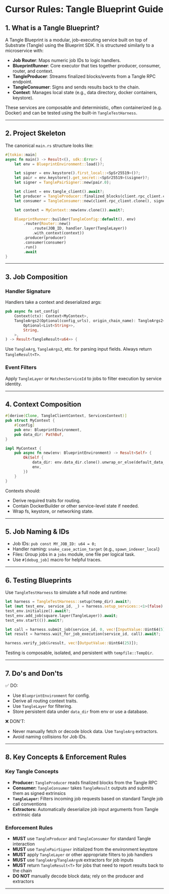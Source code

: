 # Cursor Rules: Tangle Blueprint Guide

## 1. What is a Tangle Blueprint?
A Tangle Blueprint is a modular, job-executing service built on top of Substrate (Tangle) using the Blueprint SDK. It is structured similarly to a microservice with:

- **Job Router**: Maps numeric job IDs to logic handlers.
- **BlueprintRunner**: Core executor that ties together producer, consumer, router, and context.
- **TangleProducer**: Streams finalized blocks/events from a Tangle RPC endpoint.
- **TangleConsumer**: Signs and sends results back to the chain.
- **Context**: Manages local state (e.g., data directory, docker containers, keystore).

These services are composable and deterministic, often containerized (e.g. Docker) and can be tested using the built-in `TangleTestHarness`.

---

## 2. Project Skeleton
The canonical `main.rs` structure looks like:

```rust
#[tokio::main]
async fn main() -> Result<(), sdk::Error> {
    let env = BlueprintEnvironment::load()?;

    let signer = env.keystore().first_local::<SpSr25519>()?;
    let pair = env.keystore().get_secret::<SpSr25519>(&signer)?;
    let signer = TanglePairSigner::new(pair.0);

    let client = env.tangle_client().await?;
    let producer = TangleProducer::finalized_blocks(client.rpc_client.clone()).await?;
    let consumer = TangleConsumer::new(client.rpc_client.clone(), signer);

    let context = MyContext::new(env.clone()).await?;

    BlueprintRunner::builder(TangleConfig::default(), env)
        .router(Router::new()
            .route(JOB_ID, handler.layer(TangleLayer))
            .with_context(context))
        .producer(producer)
        .consumer(consumer)
        .run()
        .await
}
```

---

## 3. Job Composition
### Handler Signature
Handlers take a context and deserialized args:

```rust
pub async fn set_config(
    Context(ctx): Context<MyContext>,
    TangleArgs2(Optional(config_urls), origin_chain_name): TangleArgs2<
        Optional<List<String>>,
        String,
    >,
) -> Result<TangleResult<u64>> {
```

Use `TangleArg`, `TangleArgs2`, etc. for parsing input fields. Always return `TangleResult<T>`.

### Event Filters
Apply `TangleLayer` or `MatchesServiceId` to jobs to filter execution by service identity.

---

## 4. Context Composition
```rust
#[derive(Clone, TangleClientContext, ServicesContext)]
pub struct MyContext {
    #[config]
    pub env: BlueprintEnvironment,
    pub data_dir: PathBuf,
}

impl MyContext {
    pub async fn new(env: BlueprintEnvironment) -> Result<Self> {
        Ok(Self {
            data_dir: env.data_dir.clone().unwrap_or_else(default_data_dir),
            env,
        })
    }
}
```

Contexts should:
- Derive required traits for routing.
- Contain DockerBuilder or other service-level state if needed.
- Wrap fs, keystore, or networking state.

---

## 5. Job Naming & IDs
- Job IDs: `pub const MY_JOB_ID: u64 = 0;`
- Handler naming: `snake_case_action_target` (e.g., `spawn_indexer_local`)
- Files: Group jobs in a `jobs` module, one file per logical task.
- Use `#[debug_job]` macro for helpful traces.

---

## 6. Testing Blueprints
Use `TangleTestHarness` to simulate a full node and runtime:

```rust
let harness = TangleTestHarness::setup(temp_dir).await?;
let (mut test_env, service_id, _) = harness.setup_services::<1>(false).await?;
test_env.initialize().await?;
test_env.add_job(square.layer(TangleLayer)).await;
test_env.start(()).await?;

let call = harness.submit_job(service_id, 0, vec![InputValue::Uint64(5)]).await?;
let result = harness.wait_for_job_execution(service_id, call).await?;

harness.verify_job(&result, vec![OutputValue::Uint64(25)]);
```

Testing is composable, isolated, and persistent with `tempfile::TempDir`.

---

## 7. Do's and Don'ts
✅ DO:
- Use `BlueprintEnvironment` for config.
- Derive all routing context traits.
- Use `TangleLayer` for filtering.
- Store persistent data under `data_dir` from env or use a database.

❌ DON'T:
- Never manually fetch or decode block data. Use `TangleArg` extractors.
- Avoid naming collisions for Job IDs.

---

## 8. Key Concepts & Enforcement Rules

### Key Tangle Concepts
- **Producer:** `TangleProducer` reads finalized blocks from the Tangle RPC
- **Consumer:** `TangleConsumer` takes `TangleResult` outputs and submits them as signed extrinsics
- **`TangleLayer`:** Filters incoming job requests based on standard Tangle job call conventions
- **Extractors:** Automatically deserialize job input arguments from Tangle extrinsic data

### Enforcement Rules
- **MUST** use `TangleProducer` and `TangleConsumer` for standard Tangle interaction
- **MUST** use `TanglePairSigner` initialized from the environment keystore
- **MUST** apply `TangleLayer` or other appropriate filters to job handlers
- **MUST** use `TangleArg`/`TangleArgsN` extractors for job inputs
- **MUST** return `TangleResult<T>` for jobs that need to report results back to the chain
- **DO NOT** manually decode block data; rely on the producer and extractors

---
